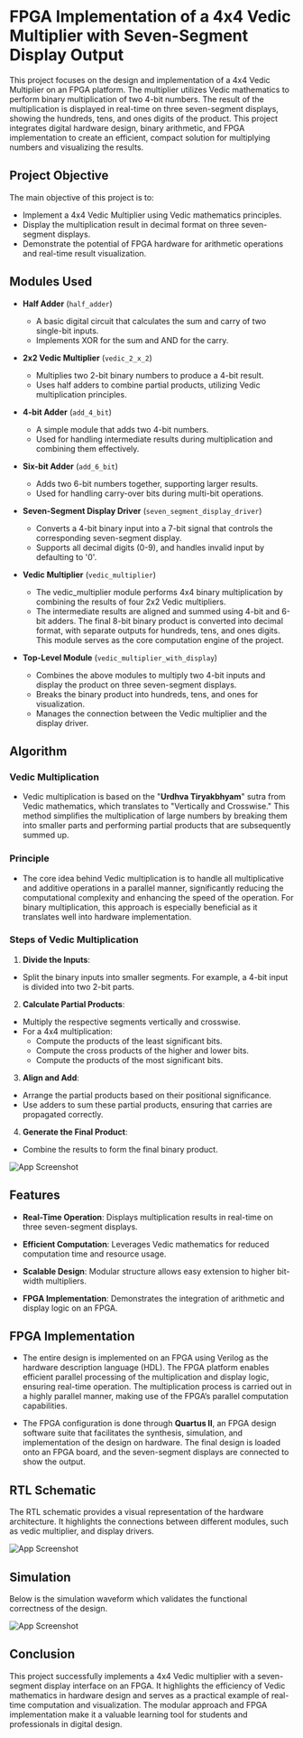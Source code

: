 
# **FPGA Implementation of a 4x4 Vedic Multiplier with Seven-Segment Display Output**

This project focuses on the design and implementation of a 4x4 Vedic Multiplier on an FPGA platform. The multiplier utilizes Vedic mathematics to perform binary multiplication of two 4-bit numbers. The result of the multiplication is displayed in real-time on three seven-segment displays, showing the hundreds, tens, and ones digits of the product. This project integrates digital hardware design, binary arithmetic, and FPGA implementation to create an efficient, compact solution for multiplying numbers and visualizing the results.


## **Project Objective**

The main objective of this project is to:

- Implement a 4x4 Vedic Multiplier using Vedic mathematics principles.
- Display the multiplication result in decimal format on three seven-segment displays.
- Demonstrate the potential of FPGA hardware for arithmetic operations and real-time result visualization.
## **Modules Used**

-  **Half Adder** (`half_adder`)

    - A basic digital circuit that calculates the sum and carry of two single-bit inputs.
    - Implements XOR for the sum and AND for the carry.

- **2x2 Vedic Multiplier** (`vedic_2_x_2`)

    - Multiplies two 2-bit binary numbers to produce a 4-bit result.
    - Uses half adders to combine partial products, utilizing Vedic multiplication principles.

- **4-bit Adder** (`add_4_bit`)

    - A simple module that adds two 4-bit numbers.
    - Used for handling intermediate results during multiplication and combining them effectively.

- **Six-bit Adder** (`add_6_bit`)

    - Adds two 6-bit numbers together, supporting larger results.
    - Used for handling carry-over bits during multi-bit operations.

- **Seven-Segment Display Driver** (`seven_segment_display_driver`)

    - Converts a 4-bit binary input into a 7-bit signal that controls the corresponding seven-segment display.
    - Supports all decimal digits (0-9), and handles invalid input by defaulting to '0'.

- **Vedic Multiplier** (`vedic_multiplier`)
    - The vedic_multiplier module performs 4x4 binary multiplication by combining the results of four 2x2 Vedic multipliers. 
    - The intermediate results are aligned and summed using 4-bit and 6-bit adders. The final 8-bit binary product is converted into decimal format, with separate outputs for hundreds, tens, and ones digits. This module serves as the core computation engine of the project.

- **Top-Level Module** (`vedic_multiplier_with_display`)

    - Combines the above modules to multiply two 4-bit inputs and display the product on three seven-segment displays.
    - Breaks the binary product into hundreds, tens, and ones for visualization.
    - Manages the connection between the Vedic multiplier and the display driver.
## **Algorithm**

### **Vedic Multiplication**

- Vedic multiplication is based on the "**Urdhva Tiryakbhyam**" sutra from Vedic mathematics, which translates to "Vertically and Crosswise." This method simplifies the multiplication of large numbers by breaking them into smaller parts and performing partial products that are subsequently summed up.

### **Principle**
- The core idea behind Vedic multiplication is to handle all multiplicative and additive operations in a parallel manner, significantly reducing the computational complexity and enhancing the speed of the operation. For binary multiplication, this approach is especially beneficial as it translates well into hardware implementation.

### **Steps of Vedic Multiplication**

1. **Divide the Inputs**:

- Split the binary inputs into smaller segments. For example, a 4-bit input is divided into two 2-bit parts.

2. **Calculate Partial Products**:

- Multiply the respective segments vertically and crosswise.
- For a 4x4 multiplication:
    - Compute the products of the least significant bits.
    - Compute the cross products of the higher and lower bits.
    - Compute the products of the most significant bits.

3. **Align and Add**:

- Arrange the partial products based on their positional significance.
- Use adders to sum these partial products, ensuring that carries are propagated correctly.

4. **Generate the Final Product**:
- Combine the results to form the final binary product.


![App Screenshot](https://raw.githubusercontent.com/itsharshschoice/FPGA-Implementation-of-a-4x4-Vedic-Multiplier-with-Seven-Segment-Display-Output/refs/heads/main/Screenshots/Block%20Diagram.webp)

## **Features**

- **Real-Time Operation**: Displays multiplication results in real-time on three seven-segment displays.

- **Efficient Computation**: Leverages Vedic mathematics for reduced computation time and resource usage.

- **Scalable Design**: Modular structure allows easy extension to higher bit-width multipliers.

- **FPGA Implementation**: Demonstrates the integration of arithmetic and display logic on an FPGA.
## **FPGA Implementation**

- The entire design is implemented on an FPGA using Verilog as the hardware description language (HDL). The FPGA platform enables efficient parallel processing of the multiplication and display logic, ensuring real-time operation. The multiplication process is carried out in a highly parallel manner, making use of the FPGA’s parallel computation capabilities.

- The FPGA configuration is done through **Quartus II**, an FPGA design software suite that facilitates the synthesis, simulation, and implementation of the design on hardware. The final design is loaded onto an FPGA board, and the seven-segment displays are connected to show the output.
## **RTL Schematic**

The RTL schematic provides a visual representation of the hardware architecture. It highlights the connections between different modules, such as vedic multiplier, and display drivers.

![App Screenshot](https://github.com/itsharshschoice/FPGA-Implementation-of-a-4x4-Vedic-Multiplier-with-Seven-Segment-Display-Output/blob/main/Screenshots/RTL.png?raw=true)
## **Simulation**

Below is the simulation waveform which validates the functional correctness of the design.

![App Screenshot](https://github.com/itsharshschoice/FPGA-Implementation-of-a-4x4-Vedic-Multiplier-with-Seven-Segment-Display-Output/blob/main/Screenshots/Simulation.png?raw=true)
## **Conclusion**

This project successfully implements a 4x4 Vedic multiplier with a seven-segment display interface on an FPGA. It highlights the efficiency of Vedic mathematics in hardware design and serves as a practical example of real-time computation and visualization. The modular approach and FPGA implementation make it a valuable learning tool for students and professionals in digital design.